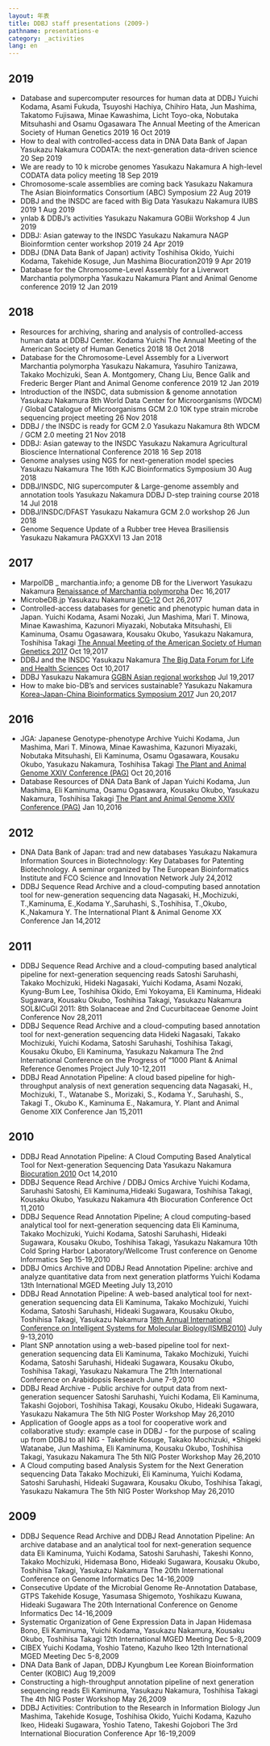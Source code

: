 ```yaml
---
layout: 年表
title: DDBJ staff presentations (2009-)
pathname: presentations-e
category: _activities
lang: en
---
```


## 2019

  - <span class="title">Database and supercomputer resources for human
    data at DDBJ</span> <span class="authors">Yuichi Kodama, Asami
    Fukuda, Tsuyoshi Hachiya, Chihiro Hata, Jun Mashima, Takatomo
    Fujisawa, Minae Kawashima, Licht Toyo-oka, Nobutaka Mitsuhashi and
    Osamu Ogasawara</span> <span class="pub-info">The Annual Meeting of
    the American Society of Human Genetics 2019 16 Oct 2019</span>
  - <span class="title">How to deal with controlled-access data in DNA
    Data Bank of Japan</span> <span class="authors">Yasukazu
    Nakamura</span> <span class="pub-info">CODATA: the next-generation
    data-driven science 20 Sep 2019</span>
  - <span class="title">We are ready to 10 k microbe genomes</span>
    <span class="authors">Yasukazu Nakamura</span>
    <span class="pub-info">A high-level CODATA data policy meeting 18
    Sep 2019</span>
  - <span class="title">Chromosome-scale assemblies are coming
    back</span> <span class="authors">Yasukazu Nakamura</span>
    <span class="pub-info">The Asian Bioinformatics Consortium (ABC)
    Symposium 22 Aug 2019</span>
  - <span class="title">DDBJ and the INSDC are faced with Big
    Data</span> <span class="authors">Yasukazu Nakamura</span>
    <span class="pub-info">IUBS 2019 1 Aug 2019</span>
  - <span class="title">ynlab & DDBJ’s activities</span>
    <span class="authors">Yasukazu Nakamura</span>
    <span class="pub-info">GOBii Workshop 4 Jun 2019</span>
  - <span class="title">DDBJ: Asian gateway to the INSDC</span>
    <span class="authors">Yasukazu Nakamura</span>
    <span class="pub-info">NAGP Bioinformtion center workshop 2019 24
    Apr 2019</span>
  - <span class="title">DDBJ (DNA Data Bank of Japan) activity</span>
    <span class="authors">Toshihisa Okido, Yuichi Kodama, Takehide
    Kosuge, Jun Mashima</span> <span class="pub-info">Biocuration2019 9
    Apr 2019</span>
  - <span class="title">Database for the Chromosome-Level Assembly for a
    Liverwort Marchantia polymorpha</span>
    <span class="authors">Yasukazu Nakamura</span>
    <span class="pub-info">Plant and Animal Genome conference 2019 12
    Jan 2019</span>

## 2018

  - <span class="title">Resources for archiving, sharing and analysis of
    controlled-access human data at DDBJ Center.</span>
    <span class="authors">Kodama Yuichi</span>
    <span class="pub-info">The Annual Meeting of the American Society of
    Human Genetics 2018 18 Oct 2018 </span>
  - <span class="title">Database for the Chromosome-Level Assembly for a
    Liverwort Marchantia polymorpha</span>
    <span class="authors">Yasukazu Nakamura, Yasuhiro Tanizawa, Takako
    Mochizuki, Sean A. Montgomery, Chang Liu, Bence Galik and Frederic
    Berger</span> <span class="pub-info">Plant and Animal Genome
    conference 2019 12 Jan 2019 </span>
  - <span class="title">Introduction of the INSDC, data submission &
    genome annotation</span> <span class="authors">Yasukazu
    Nakamura</span> <span class="pub-info">8th World Data Center for
    Microorganisms (WDCM) / Global Catalogue of Microorganisms GCM 2.0
    10K type strain microbe sequencing project meeting 26 Nov
    2018</span>
  - <span class="title">DDBJ / the INSDC is ready for GCM 2.0</span>
    <span class="authors">Yasukazu Nakamura</span>
    <span class="pub-info">8th WDCM / GCM 2.0 meeting 21 Nov 2018
    </span>
  - <span class="title">DDBJ: Asian gateway to the INSDC</span>
    <span class="authors">Yasukazu Nakamura</span>
    <span class="pub-info">Agricultural Bioscience International
    Conference 2018 16 Sep 2018 </span>
  - <span class="title">Genome analyses using NGS for next-generation
    model species</span> <span class="authors">Yasukazu Nakamura</span>
    <span class="pub-info">The 16th KJC Bioinformatics Symposium 30 Aug
    2018 </span>
  - <span class="title">DDBJ/INSDC, NIG supercomputer & Large-genome
    assembly and annotation tools</span> <span class="authors">Yasukazu
    Nakamura</span> <span class="pub-info">DDBJ D-step training course
    2018 14 Jul 2018 </span>
  - <span class="title">DDBJ/INSDC/DFAST</span>
    <span class="authors">Yasukazu Nakamura</span>
    <span class="pub-info">GCM 2.0 workshop 26 Jun 2018</span>
  - <span class="title">Genome Sequence Update of a Rubber tree Hevea
    Brasiliensis</span> <span class="authors">Yasukazu Nakamura</span>
    <span class="pub-info">PAGXXVI 13 Jan 2018</span>

## 2017

  - <span class="title">MarpolDB \_ marchantia.info; a genome DB for the
    Liverwort</span> <span class="authors">Yasukazu Nakamura</span>
    <span class="pub-info">[Renaissance of Marchantia
    polymorpha](//www.nibb.ac.jp/conf65/) Dec 16,2017</span>
  - <span class="title">MicrobeDB.jp</span>
    <span class="authors">Yasukazu Nakamura</span>
    <span class="pub-info">[ICG-12](//www.icg-12.org/) Oct
    26,2017</span>
  - <span class="title">Controlled-access databases for genetic and
    phenotypic human data in Japan.</span> <span class="authors">Yuichi
    Kodama, Asami Nozaki, Jun Mashima, Mari T. Minowa, Minae Kawashima,
    Kazunori Miyazaki, Nobutaka Mitsuhashi, Eli Kaminuma, Osamu
    Ogasawara, Kousaku Okubo, Yasukazu Nakamura, Toshihisa Takagi</span>
    <span class="pub-info">[The Annual Meeting of the American Society
    of Human Genetics 2017](//www.ashg.org/2017meeting/) Oct
    19,2017</span>
  - <span class="title">DDBJ and the INSDC</span>
    <span class="authors">Yasukazu Nakamura</span>
    <span class="pub-info">[The Big Data Forum for Life and Health
    Sciences](http://bigd.big.ac.cn/conference/bdf2017) Oct
    10,2017</span>
  - <span class="title">DDBJ</span> <span class="authors">Yasukazu
    Nakamura</span> <span class="pub-info">[GGBN Asian regional
    workshop](https://meetings.ggbn.org/conference/ggbn/2017ws-as/) Jul
    19,2017</span>
  - <span class="title">How to make bio-DB’s and services
    sustainable?</span> <span class="authors">Yasukazu Nakamura</span>
    <span class="pub-info">[Korea-Japan-China Bioinformatics
    Symposium 2017](http://cjk-bioinfo.org/2017/index.html) Jun
    20,2017</span>

## 2016

  - <span class="title">JGA: Japanese Genotype-phenotype Archive</span>
    <span class="authors">Yuichi Kodama, Jun Mashima, Mari T. Minowa,
    Minae Kawashima, Kazunori Miyazaki, Nobutaka Mitsuhashi, Eli
    Kaminuma, Osamu Ogasawara, Kousaku Okubo, Yasukazu Nakamura,
    Toshihisa Takagi</span> <span class="pub-info">[The Plant and Animal
    Genome XXIV Conference (PAG)](//www.ashg.org/2016meeting/) Oct
    20,2016</span>
  - <span class="title">Database Resources of DNA Data Bank of
    Japan</span> <span class="authors">Yuichi Kodama, Jun Mashima, Eli
    Kaminuma, Osamu Ogasawara, Kousaku Okubo, Yasukazu Nakamura,
    Toshihisa Takagi</span> <span class="pub-info">[The Plant and Animal
    Genome XXIV Conference
    (PAG)](https://pag.confex.com/pag/xxiv/webprogram/Paper21911.html)
    Jan 10,2016</span>

## 2012

  - <span class="title">DNA Data Bank of Japan: trad and new
    databases</span> <span class="authors">Yasukazu Nakamura</span>
    <span class="pub-info">Information Sources in Biotechnology: Key
    Databases for Patenting Biotechnology. A seminar organized by The
    European Bioinformatics Institute and FCO Science and Innovation
    Network July 24,2012</span>
  - <span class="title">DDBJ Sequence Read Archive and a cloud-computing
    based annotation tool for new-generation sequencing data</span>
    <span class="authors">Nagasaki, H.,Mochizuki, T.,Kaminuma, E.,Kodama
    Y.,Saruhashi, S.,Toshihisa, T.,Okubo, K.,Nakamura Y.</span>
    <span class="pub-info">The International Plant & Animal Genome XX
    Conference Jan 14,2012</span>

## 2011

  - <span class="title">DDBJ Sequence Read Archive and a cloud-computing
    based analytical pipeline for next-generation sequencing
    reads</span> <span class="authors">Satoshi Saruhashi, Takako
    Mochizuki, Hideki Nagasaki, Yuichi Kodama, Asami Nozaki, Kyung-Bum
    Lee, Toshihisa Okido, Emi Yokoyama, Eli Kaminuma, Hideaki Sugawara,
    Kousaku Okubo, Toshihisa Takagi, Yasukazu Nakamura</span>
    <span class="pub-info">SOL\&ICuGI 2011: 8th Solanaceae and 2nd
    Cucurbitaceae Genome Joint Conference Nov 28,2011</span>
  - <span class="title">DDBJ Sequence Read Archive and a cloud-computing
    based annotation tool for next-generation sequencing data</span>
    <span class="authors">Hideki Nagasaki, Takako Mochizuki, Yuichi
    Kodama, Satoshi Saruhashi, Toshihisa Takagi, Kousaku Okubo, Eli
    Kaminuma, Yasukazu Nakamura</span> <span class="pub-info">The 2nd
    International Conference on the Progress of “1000 Plant & Animal
    Reference Genomes Project July 10-12,2011</span>
  - <span class="title">DDBJ Read Annotation Pipeline: A cloud based
    pipeline for high-throughput analysis of next generation sequencing
    data</span> <span class="authors">Nagasaki, H., Mochizuki, T.,
    Watanabe S., Morizaki, S., Kodama Y., Saruhashi, S., Takagi T.,
    Okubo K., Kaminuma E., Nakamura, Y.</span>
    <span class="pub-info">Plant and Animal Genome XIX Conference Jan
    15,2011</span>

## 2010

  - <span class="title">DDBJ Read Annotation Pipeline: A Cloud Computing
    Based Analytical Tool for Next-generation Sequencing Data</span>
    <span class="authors">Yasukazu Nakamura</span>
    <span class="pub-info">[Biocuration 2010](http://hinv.jp/biocuration2010/)
    Oct 14,2010</span>
  - <span class="title">DDBJ Sequence Read Archive / DDBJ Omics
    Archive</span> <span class="authors">Yuichi Kodama, Saruhashi
    Satoshi, Eli Kaminuma,Hideaki Sugawara, Toshihisa Takagi, Kousaku
    Okubo, Yasukazu Nakamura</span> <span class="pub-info">4th
    Biocuration Conference Oct 11,2010</span>
  - <span class="title">DDBJ Sequence Read Annotation Pipeline; A cloud
    computing-based analytical tool for next-generation sequencing
    data</span> <span class="authors">Eli Kaminuma, Takako Mochizuki,
    Yuichi Kodama, Satoshi Saruhashi, Hideaki Sugawara, Kousaku Okubo,
    Toshihisa Takagi, Yasukazu Nakamura</span>
    <span class="pub-info">10th Cold Spring Harbor Laboratory/Wellcome
    Trust conference on Genome Informatics Sep 15-19,2010</span>
  - <span class="title">DDBJ Omics Archive and DDBJ Read Annotation
    Pipeline: archive and analyze quantitative data from next generation
    platforms</span> <span class="authors">Yuichi Kodama</span>
    <span class="pub-info">13th International MGED Meeting July
    13,2010</span>
  - <span class="title">DDBJ Read Annotation Pipeline: A web-based
    analytical tool for next-generation sequencing data</span>
    <span class="authors">Eli Kaminuma, Takako Mochizuki, Yuichi Kodama,
    Satoshi Saruhashi, Hideaki Sugawara, Kousaku Okubo, Toshihisa
    Takagi, Yasukazu Nakamura</span> <span class="pub-info">[18th Annual
    International Conference on Intelligent Systems for Molecular
    Biology(ISMB2010)](http://www.iscb.org/archive/conferences/iscb/ismb2010.html)
    July 9-13,2010</span>
  - <span class="title">Plant SNP annotation using a web-based pipeline
    tool for next-generation sequencing data</span>
    <span class="authors">Eli Kaminuma, Takako Mochizuki, Yuichi Kodama,
    Satoshi Saruhashi, Hideaki Sugawara, Kousaku Okubo, Toshihisa
    Takagi, Yasukazu Nakamura</span> <span class="pub-info">The 21th
    International Conference on Arabidopsis Research June
    7-9,2010</span>
  - <span class="title">DDBJ Read Archive - Public archive for output
    data from next-generation sequencer</span>
    <span class="authors">Satoshi Saruhashi, Yuichi Kodama, Eli
    Kaminuma, Takashi Gojobori, Toshihisa Takagi, Kousaku Okubo, Hideaki
    Sugawara, Yasukazu Nakamura</span> <span class="pub-info">The 5th
    NIG Poster Workshop May 26,2010</span>
  - <span class="title">Application of Google apps as a tool for
    cooperative work and collaborative study: example case in DDBJ - for
    the purpose of scaling up from DDBJ to all NIG -</span>
    <span class="authors">Takehide Kosuge, Takako Mochizuki, \*Shigeki
    Watanabe, Jun Mashima, Eli Kaminuma, Kousaku Okubo, Toshihisa
    Takagi, Yasukazu Nakamura</span> <span class="pub-info">The 5th NIG
    Poster Workshop May 26,2010</span>
  - <span class="title">A Cloud computing based Analysis System for the
    Next Generation sequencing Data</span> <span class="authors">Takako
    Mochizuki, Eli Kaminuma, Yuichi Kodama, Satoshi Saruhashi, Hideaki
    Sugawara, Kousaku Okubo, Toshihisa Takagi, Yasukazu Nakamura</span>
    <span class="pub-info">The 5th NIG Poster Workshop May
    26,2010</span>

## 2009

  - <span class="title">DDBJ Sequence Read Archive and DDBJ Read
    Annotation Pipeline: An archive database and an analytical tool for
    next-generation sequence data</span> <span class="authors">Eli
    Kaminuma, Yuichi Kodama, Satoshi Saruhashi, Takeshi Konno, Takako
    Mochizuki, Hidemasa Bono, Hideaki Sugawara, Kousaku Okubo, Toshihisa
    Takagi, Yasukazu Nakamura</span> <span class="pub-info">The 20th
    International Conference on Genome Informatics Dec 14-16,2009</span>
  - <span class="title">Consecutive Update of the Microbial Genome
    Re-Annotation Database, GTPS</span> <span class="authors">Takehide
    Kosuge, Yasumasa Shigemoto, Yoshikazu Kuwana, Hideaki
    Sugawara</span> <span class="pub-info">The 20th International
    Conference on Genome Informatics Dec 14-16,2009</span>
  - <span class="title">Systematic Organization of Gene Expression Data
    in Japan</span> <span class="authors">Hidemasa Bono, Eli Kaminuma,
    Yuichi Kodama, Yasukazu Nakamura, Kousaku Okubo, Toshihisa
    Takagi</span> <span class="pub-info">12th International MGED Meeting
    Dec 5-8,2009</span>
  - <span class="title">CIBEX</span> <span class="authors">Yuichi
    Kodama, Yoshio Tateno, Kazuho Ikeo</span>
    <span class="pub-info">12th International MGED Meeting Dec
    5-8,2009</span>
  - <span class="title">DNA Data Bank of Japan, DDBJ</span>
    <span class="authors">Kyungbum Lee</span>
    <span class="pub-info">Korean Bioinformation Center (KOBIC) Aug
    19,2009</span>
  - <span class="title">Constructing a high-throughput annotation
    pipeline of next generation sequencing reads</span>
    <span class="authors">Eli Kaminuma, Yasukazu Nakamura, Toshihisa
    Takagi</span> <span class="pub-info">The 4th NIG Poster Workshop May
    26,2009</span>
  - <span class="title">DDBJ Activities: Contribution to the Research in
    Information Biology</span> <span class="authors">Jun Mashima,
    Takehide Kosuge, Toshihisa Okido, Yuichi Kodama, Kazuho Ikeo,
    Hideaki Sugawara, Yoshio Tateno, Takeshi Gojobori</span>
    <span class="pub-info">The 3rd International Biocuration Conference
    Apr 16-19,2009</span>
